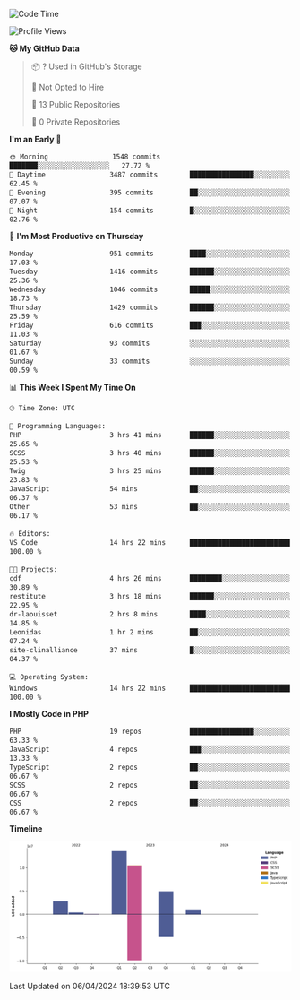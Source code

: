 <!--START_SECTION:waka-->
![Code Time](http://img.shields.io/badge/Code%20Time-1%2C581%20hrs%2053%20mins-blue)

![Profile Views](http://img.shields.io/badge/Profile%20Views-0-blue)

**🐱 My GitHub Data** 

> 📦 ? Used in GitHub's Storage 
 > 
> 🚫 Not Opted to Hire
 > 
> 📜 13 Public Repositories 
 > 
> 🔑 0 Private Repositories 
 > 
**I'm an Early 🐤** 

```text
🌞 Morning                1548 commits        ███████░░░░░░░░░░░░░░░░░░   27.72 % 
🌆 Daytime                3487 commits        ████████████████░░░░░░░░░   62.45 % 
🌃 Evening                395 commits         ██░░░░░░░░░░░░░░░░░░░░░░░   07.07 % 
🌙 Night                  154 commits         █░░░░░░░░░░░░░░░░░░░░░░░░   02.76 % 
```
📅 **I'm Most Productive on Thursday** 

```text
Monday                   951 commits         ████░░░░░░░░░░░░░░░░░░░░░   17.03 % 
Tuesday                  1416 commits        ██████░░░░░░░░░░░░░░░░░░░   25.36 % 
Wednesday                1046 commits        █████░░░░░░░░░░░░░░░░░░░░   18.73 % 
Thursday                 1429 commits        ██████░░░░░░░░░░░░░░░░░░░   25.59 % 
Friday                   616 commits         ███░░░░░░░░░░░░░░░░░░░░░░   11.03 % 
Saturday                 93 commits          ░░░░░░░░░░░░░░░░░░░░░░░░░   01.67 % 
Sunday                   33 commits          ░░░░░░░░░░░░░░░░░░░░░░░░░   00.59 % 
```


📊 **This Week I Spent My Time On** 

```text
🕑︎ Time Zone: UTC

💬 Programming Languages: 
PHP                      3 hrs 41 mins       ██████░░░░░░░░░░░░░░░░░░░   25.65 % 
SCSS                     3 hrs 40 mins       ██████░░░░░░░░░░░░░░░░░░░   25.53 % 
Twig                     3 hrs 25 mins       ██████░░░░░░░░░░░░░░░░░░░   23.83 % 
JavaScript               54 mins             ██░░░░░░░░░░░░░░░░░░░░░░░   06.37 % 
Other                    53 mins             ██░░░░░░░░░░░░░░░░░░░░░░░   06.17 % 

🔥 Editors: 
VS Code                  14 hrs 22 mins      █████████████████████████   100.00 % 

🐱‍💻 Projects: 
cdf                      4 hrs 26 mins       ████████░░░░░░░░░░░░░░░░░   30.89 % 
restitute                3 hrs 18 mins       ██████░░░░░░░░░░░░░░░░░░░   22.95 % 
dr-laouisset             2 hrs 8 mins        ████░░░░░░░░░░░░░░░░░░░░░   14.85 % 
Leonidas                 1 hr 2 mins         ██░░░░░░░░░░░░░░░░░░░░░░░   07.24 % 
site-clinalliance        37 mins             █░░░░░░░░░░░░░░░░░░░░░░░░   04.37 % 

💻 Operating System: 
Windows                  14 hrs 22 mins      █████████████████████████   100.00 % 
```

**I Mostly Code in PHP** 

```text
PHP                      19 repos            ████████████████░░░░░░░░░   63.33 % 
JavaScript               4 repos             ███░░░░░░░░░░░░░░░░░░░░░░   13.33 % 
TypeScript               2 repos             ██░░░░░░░░░░░░░░░░░░░░░░░   06.67 % 
SCSS                     2 repos             ██░░░░░░░░░░░░░░░░░░░░░░░   06.67 % 
CSS                      2 repos             ██░░░░░░░░░░░░░░░░░░░░░░░   06.67 % 
```



**Timeline**

![Lines of Code chart](https://raw.githubusercontent.com/tahar-elgunaoui/tahar-elgunaoui/main/assets/bar_graph.png)


 Last Updated on 06/04/2024 18:39:53 UTC
<!--END_SECTION:waka-->
